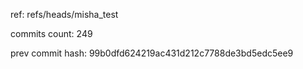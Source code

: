 ref: refs/heads/misha_test

commits count:
249

prev commit hash:
99b0dfd624219ac431d212c7788de3bd5edc5ee9
